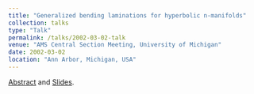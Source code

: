 ```yaml
---
title: "Generalized bending laminations for hyperbolic n-manifolds"
collection: talks
type: "Talk"
permalink: /talks/2002-03-02-talk
venue: "AMS Central Section Meeting, University of Michigan"
date: 2002-03-02
location: "Ann Arbor, Michigan, USA"
---
```


[Abstract](/files/abs3.pdf) and [Slides](/files/ams-annarbor.pdf).
